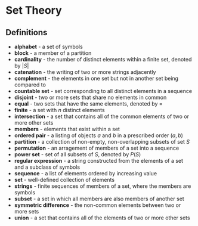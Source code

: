 # Set Theory

## Definitions

* **alphabet** - a set of symbols
* **block** - a member of a partition 
* **cardinality** - the number of distinct elements within a finite set, denoted by $|S|$
* **catenation** - the writing of two or more strings adjacently
* **complement** - the elements in one set but not in another set being compared to
* **countable set** - set corresponding to all distinct elements in a sequence
* **disjoint** - two or more sets that share no elements in common
* **equal** - two sets that have the same elements, denoted by $=$
* **finite** - a set with $n$ distinct elements
* **intersection** - a set that contains all of the common elements of two or more other sets
* **members** - elements that exist within a set
* **ordered pair** - a listing of objects $a$ and $b$ in a prescribed order $(a, b)$
* **partition** - a collection of non-empty, non-overlapping subsets of set $S$
* **permutation** - an arragement of members of a set into a sequence
* **power set** - set of all subsets of $S$, denoted by $P(S)$
* **regular expression** - a string constructed from the elements of a set and a subclass of symbols
* **sequence** - a list of elements ordered by increasing value
* **set** - well-defined collection of elements
* **strings** - finite sequences of members of a set, where the members are symbols
* **subset** - a set in which all members are also members of another set
* **symmetric difference** - the non-common elements between two or more sets
* **union** - a set that contains all of the elements of two or more other sets
